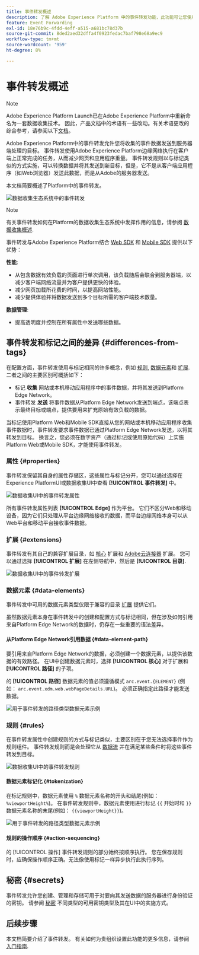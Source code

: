 ```yaml
---
title: 事件转发概述
description: 了解 Adobe Experience Platform 中的事件转发功能，此功能可让您使用 Platform Edge Network 执行任务，而无需更改您的标记实施。
feature: Event Forwarding
exl-id: 18e76b9c-4fdd-4eff-a515-a681bc78d37b
source-git-commit: 8ded2aed32dffa4f0923fedac7baf798e68a9ec9
workflow-type: tm+mt
source-wordcount: '959'
ht-degree: 8%

---
```


# 事件转发概述

>[!NOTE]
>
>Adobe Experience Platform Launch已在Adobe Experience Platform中重新命名为一套数据收集技术。 因此，产品文档中的术语有一些改动。有关术语更改的综合参考，请参阅以下[文档](../../term-updates.md)。

Adobe Experience Platform中的事件转发允许您将收集的事件数据发送到服务器端处理的目标。 事件转发使用Adobe Experience Platform边缘网络执行在客户端上正常完成的任务，从而减少网页和应用程序重量。 事件转发规则以与标记类似的方式实施，可以转换数据并将其发送到新目标，但是，它不是从客户端应用程序（如Web浏览器）发送此数据，而是从Adobe的服务器发送。

本文档简要概述了Platform中的事件转发。

![数据收集生态系统中的事件转发](../../../collection/images/home/event-forwarding.png)

>[!NOTE]
>
>有关事件转发如何在Platform的数据收集生态系统中发挥作用的信息，请参阅 [数据收集概述](../../../collection/home.md).

事件转发与Adobe Experience Platform结合 [Web SDK](../../../edge/home.md) 和 [Mobile SDK](https://aep-sdks.gitbook.io/docs/) 提供以下优势：

**性能**:

* 从包含数据有效负载的页面进行单次调用，该负载随后会联合到服务器端，以减少客户端网络流量并为客户提供更快的体验。
* 减少网页加载所花费的时间，以提高网站性能。
* 减少提供体验并将数据发送到多个目标所需的客户端技术数量。

**数据管理**:

* 提高透明度并控制在所有属性中发送哪些数据。

## 事件转发和标记之间的差异 {#differences-from-tags}

在配置方面，事件转发使用与标记相同的许多概念，例如 [规则](../managing-resources/rules.md), [数据元素](../managing-resources/data-elements.md)和 [扩展](../managing-resources/extensions/overview.md). 二者之间的主要区别可概括如下：

* 标记 **收集** 网站或本机移动应用程序中的事件数据，并将其发送到Platform Edge Network。
* 事件转发 **发送** 将事件数据从Platform Edge Network发送到端点，该端点表示最终目标或端点，提供要用来扩充原始有效负载的数据。

当标记使用Platform Web和Mobile SDK直接从您的网站或本机移动应用程序收集事件数据时，事件转发要求事件数据已通过Platform Edge Network发送，以将其转发到目标。 换言之，您必须在数字资产（通过标记或使用原始代码）上实施Platform Web或Mobile SDK，才能使用事件转发。

### 属性 {#properties}

事件转发保留其自身的属性存储区，这些属性与标记分开，您可以通过选择在Experience PlatformUI或数据收集UI中查看 **[!UICONTROL 事件转发]** 中。

![数据收集UI中的事件转发属性](../../images/ui/event-forwarding/overview/properties.png)

所有事件转发属性列表 **[!UICONTROL Edge]** 作为平台。 它们不区分Web和移动设备，因为它们只处理从平台边缘网络接收的数据，而平台边缘网络本身可以从Web平台和移动平台接收事件数据。

### 扩展 {#extensions}

事件转发有其自己的兼容扩展目录，如 [核心](../../extensions/web/core/event-forwarding.md) 扩展和 [Adobe云连接器](../../extensions/web/cloud-connector/overview.md) 扩展。 您可以通过选择 **[!UICONTROL 扩展]** 在左侧导航中，然后是 **[!UICONTROL 目录]**.

![数据收集UI中的事件转发扩展](../../images/ui/event-forwarding/overview/extensions.png)

### 数据元素 {#data-elements}

事件转发中可用的数据元素类型仅限于兼容的目录 [扩展](#extensions) 提供它们。

虽然数据元素本身在事件转发中的创建和配置方式与标记相同，但在涉及如何引用来自Platform Edge Network的数据时，仍存在一些重要的语法差异。

#### 从Platform Edge Network引用数据 {#data-element-path}

要引用来自Platform Edge Network的数据，必须创建一个数据元素，以提供该数据的有效路径。 在UI中创建数据元素时，选择 **[!UICONTROL 核心]** 对于扩展和 **[!UICONTROL 路径]** 的子项。

的 **[!UICONTROL 路径]** 数据元素的值必须遵循模式 `arc.event.{ELEMENT}` (例如： `arc.event.xdm.web.webPageDetails.URL`)。 必须正确指定此路径才能发送数据。

![用于事件转发的路径类型数据元素示例](../../images/ui/event-forwarding/overview/data-reference.png)

### 规则 {#rules}

在事件转发属性中创建规则的方式与标记类似，主要区别在于您无法选择事件作为规则组件。 事件转发规则而是会处理它从 [数据流](../../../edge/datastreams/overview.md) 并在满足某些条件时将这些事件转发到目标。

![数据收集UI中的事件转发规则](../../images/ui/event-forwarding/overview/rules.png)

#### 数据元素标记化 {#tokenization}

在标记规则中，数据元素使用 `%` 数据元素名称的开头和结尾(例如： `%viewportHeight%`)。 在事件转发规则中，数据元素使用进行标记 `{{` 开始时和 `}}` 数据元素名称的末尾(例如： `{{viewportHeight}}`)。

![用于事件转发的路径类型数据元素示例](../../images/ui/event-forwarding/overview/tokenization.png)

#### 规则的操作顺序 {#action-sequencing}

的 [!UICONTROL 操作] 事件转发规则的部分始终按顺序执行。 您在保存规则时，应确保操作顺序正确。无法像使用标记一样异步执行此执行序列。

## 秘密 {#secrets}

事件转发允许您创建、管理和存储可用于对要向其发送数据的服务器进行身份验证的密钥。 请参阅 [秘密](./secrets.md) 不同类型的可用密钥类型及其在UI中的实施方式。

## 后续步骤

本文档简要介绍了事件转发。 有关如何为贵组织设置此功能的更多信息，请参阅 [入门指南](./getting-started.md).
